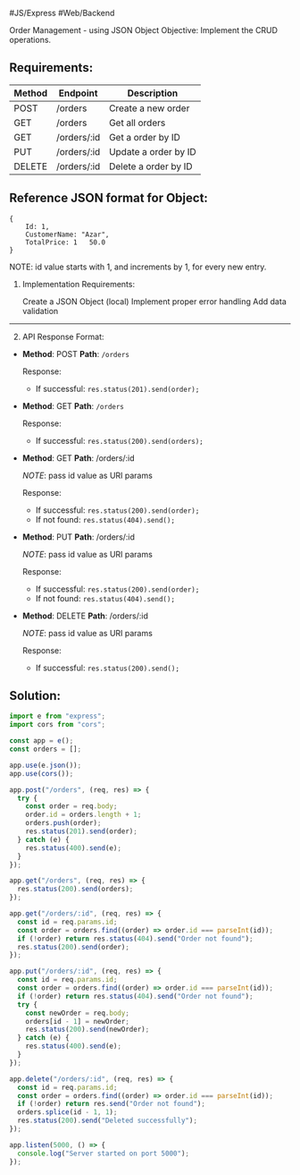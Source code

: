 #JS/Express #Web/Backend

Order Management - using JSON Object
Objective: Implement the CRUD operations.

Requirements:
----
| Method | Endpoint    | Description          |
| ------ | ----------- | -------------------- |
| POST   | /orders     | Create a new order   |
| GET    | /orders     | Get all orders       |
| GET    | /orders/:id | Get a order by ID    |
| PUT    | /orders/:id | Update a order by ID |
| DELETE | /orders/:id | Delete a order by ID |

Reference JSON format for Object:
---------------------------------
```
{ 
	Id: 1,
	CustomerName: "Azar",
	TotalPrice: 1	50.0
}
```

NOTE: id value starts with 1, and increments by 1, for every new entry.

1. Implementation Requirements:

	Create a JSON Object (local)
	Implement proper error handling
	Add data validation

----------

2. API Response Format:
- **Method**: POST
	**Path**: `/orders`
	
	Response:
	- If successful: `res.status(201).send(order);` 
  
- **Method**: GET
	**Path**: `/orders`

	Response:
	- If successful: `res.status(200).send(orders);`
  
- **Method**: GET
	**Path**: /orders/:id

	*NOTE*: pass id value as URI params

	Response:
	- If successful: `res.status(200).send(order);`
	- If not found: `res.status(404).send();`
  
- **Method**: PUT
	**Path**: /orders/:id

	*NOTE*: pass id value as URI params

	Response:
	- If successful: `res.status(200).send(order);`
	- If not found: `res.status(404).send();`

- **Method**: DELETE
	**Path**: /orders/:id

	*NOTE*: pass id value as URI params

	Response:
    - If successful: `res.status(200).send();`

## Solution:

```js
import e from "express";
import cors from "cors";

const app = e();
const orders = [];

app.use(e.json());
app.use(cors());

app.post("/orders", (req, res) => {
  try {
    const order = req.body;
    order.id = orders.length + 1;
    orders.push(order);
    res.status(201).send(order);
  } catch (e) {
    res.status(400).send(e);
  }
});

app.get("/orders", (req, res) => {
  res.status(200).send(orders);
});

app.get("/orders/:id", (req, res) => {
  const id = req.params.id;
  const order = orders.find((order) => order.id === parseInt(id));
  if (!order) return res.status(404).send("Order not found");
  res.status(200).send(order);
});

app.put("/orders/:id", (req, res) => {
  const id = req.params.id;
  const order = orders.find((order) => order.id === parseInt(id));
  if (!order) return res.status(404).send("Order not found");
  try {
    const newOrder = req.body;
    orders[id - 1] = newOrder;
    res.status(200).send(newOrder);
  } catch (e) {
    res.status(400).send(e);
  }
});

app.delete("/orders/:id", (req, res) => {
  const id = req.params.id;
  const order = orders.find((order) => order.id === parseInt(id));
  if (!order) return res.send("Order not found");
  orders.splice(id - 1, 1);
  res.status(200).send("Deleted successfully");
});

app.listen(5000, () => {
  console.log("Server started on port 5000");
});
```